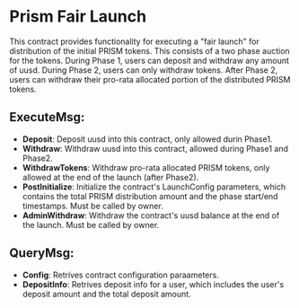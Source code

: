 # Prism Fair Launch

This contract provides functionality for executing a "fair launch" for distribution of the initial PRISM tokens. This consists of a two phase auction for the tokens. During Phase 1, users can deposit and withdraw any amount of uusd. During Phase 2, users can only withdraw tokens. After Phase 2, users can withdraw their pro-rata allocated portion of the distributed PRISM tokens.

## ExecuteMsg:
  - **Deposit**: Deposit uusd into this contract, only allowed durin Phase1.  
  - **Withdraw**: Withdraw uusd into this contract, allowed during Phase1 and Phase2.  
  - **WithdrawTokens**: Withdraw pro-rata allocated PRISM tokens, only allowed at the end of the launch (after Phase2).  
  - **PostInitialize**: Initialize the contract's LaunchConfig parameters, which contains the total PRISM distribution amount and the phase start/end timestamps. Must be called by owner.
  - **AdminWithdraw**: Withdraw the contract's uusd balance at the end of the launch.  Must be called by owner.  

## QueryMsg:
  - **Config**:  Retrives contract configuration paraameters. 
  - **DepositInfo**: Retrives deposit info for a user, which includes the user's deposit amount and the total deposit amount. 
